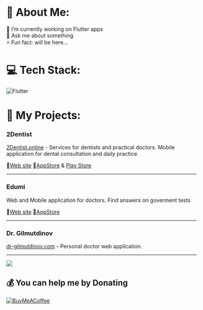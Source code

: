 # 💫 About Me:
🔭 I’m currently working on Flutter apps<br>💬 Ask me about something<br>⚡ Fun fact: will be here...


# 💻 Tech Stack:
![Flutter](https://img.shields.io/badge/Flutter-%2302569B.svg?style=flat&logo=Flutter&logoColor=white)
# 🌱 My Projects:

### 2Dentist
[2Dentist.online](https://2dentist.online) - Services for dentists and practical doctors.
Mobile application for dental consultation and daily practice.

🔗[Web site](https://assist.2dentist.online)
📱[AppStore](https://apps.apple.com/ru/app/assist-2dentist/id6449236074) & [Play Store](https://play.google.com/store/apps/details?id=stom.stomhelp)


---
### Edumi
Web and Mobile application for doctors. Find answers on goverment tests

🔗[Web site](https://edumi.2dentist.online)
📱[AppStore](https://apps.apple.com/ru/app/edumi/id6502229268)

---
### Dr. Gilmutdinov 
[dr-gilmutdinov.com](https://dr-gilmutdinov.com) - Personal doctor web application.


---
[![](https://visitcount.itsvg.in/api?id=MrFantuk&icon=0&color=0)](https://visitcount.itsvg.in)

  ## 💰 You can help me by Donating
  [![BuyMeACoffee](https://img.shields.io/badge/Buy%20Me%20a%20Coffee-ffdd00?style=for-the-badge&logo=buy-me-a-coffee&logoColor=black)](https://buymeacoffee.com/2dentist) 

  
<!-- Proudly created with GPRM ( https://gprm.itsvg.in ) -->

